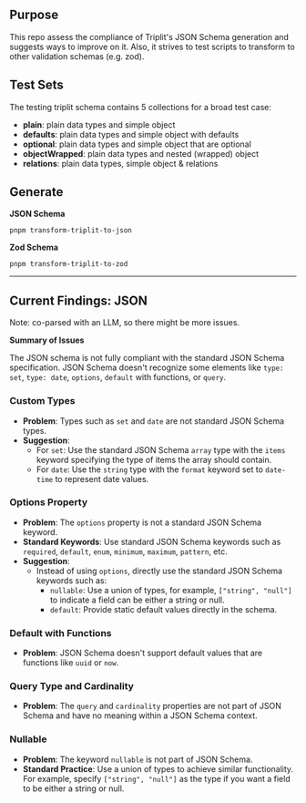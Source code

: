 ## Purpose

This repo assess the compliance of Triplit's JSON Schema generation and suggests ways to improve on it. Also, it strives to test scripts to transform to other validation schemas (e.g. zod).

## Test Sets

The testing triplit schema contains 5 collections for a broad test case:

- __plain__: plain data types and simple object
- __defaults__: plain data types and simple object with defaults
- __optional__: plain data types and simple object that are optional
- __objectWrapped__: plain data types and nested (wrapped) object
- __relations__: plain data types, simple object & relations

## Generate

__JSON Schema__

`pnpm transform-triplit-to-json`

__Zod Schema__

`pnpm transform-triplit-to-zod`

---

## Current Findings: JSON

Note: co-parsed with an LLM, so there might be more issues.

__Summary of Issues__

The JSON schema is not fully compliant with the standard JSON Schema specification. JSON Schema doesn't recognize some elements like `type: set`, `type: date`, `options`, `default` with functions, or `query`.

### Custom Types
- **Problem**: Types such as `set` and `date` are not standard JSON Schema types.
- __Suggestion__:
    - For `set`: Use the standard JSON Schema `array` type with the `items` keyword specifying the type of items the array should contain.
    - For `date`: Use the `string` type with the `format` keyword set to `date-time` to represent date values.

### Options Property
- **Problem**: The `options` property is not a standard JSON Schema keyword.
- **Standard Keywords**: Use standard JSON Schema keywords such as `required`, `default`, `enum`, `minimum`, `maximum`, `pattern`, etc.
- __Suggestion__:
    - Instead of using `options`, directly use the standard JSON Schema keywords such as:
        - `nullable`: Use a union of types, for example, `["string", "null"]` to indicate a field can be either a string or null.
        - `default`: Provide static default values directly in the schema.

### Default with Functions
- **Problem**: JSON Schema doesn't support default values that are functions like `uuid` or `now`.

### Query Type and Cardinality
- **Problem**: The `query` and `cardinality` properties are not part of JSON Schema and have no meaning within a JSON Schema context.

### Nullable
- **Problem**: The keyword `nullable` is not part of JSON Schema.
- **Standard Practice**: Use a union of types to achieve similar functionality. For example, specify `["string", "null"]` as the type if you want a field to be either a string or null.
